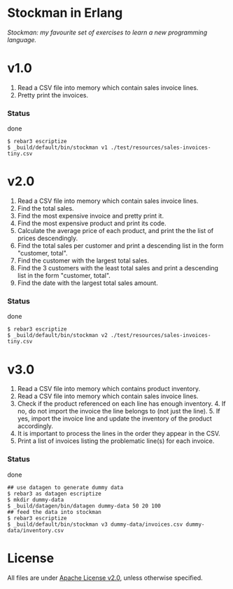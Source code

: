 # Stockman in Erlang
*Stockman: my favourite set of exercises to learn a new programming language.*

# v1.0
1. Read a CSV file into memory which contain sales invoice lines.
2. Pretty print the invoices.

### Status ###
done

```
$ rebar3 escriptize
$ _build/default/bin/stockman v1 ./test/resources/sales-invoices-tiny.csv
```

# v2.0 #
1. Read a CSV file into memory which contain sales invoice lines.
2. Find the total sales.
3. Find the most expensive invoice and pretty print it.
4. Find the most expensive product and print its code.
5. Calculate the average price of each product, and print the the list of prices descendingly.
6. Find the total sales per customer and print a descending list in the form "customer, total".
7. Find the customer with the largest total sales.
8. Find the 3 customers with the least total sales and print a descending list in the form "customer, total".
9. Find the date with the largest total sales amount.

### Status ###
done

```
$ rebar3 escriptize
$ _build/default/bin/stockman v2 ./test/resources/sales-invoices-tiny.csv
```

# v3.0 #
1. Read a CSV file into memory which contains product inventory.
2. Read a CSV file into memory which contain sales invoice lines.
  3. Check if the product referenced on each line has enough inventory.
    4. If no, do not import the invoice the line belongs to (not just the line).
    5. If yes, import the invoice line and update the inventory of the product
       accordingly.
  6. It is important to process the lines in the order they appear in the CSV.
7. Print a list of invoices listing the problematic line(s) for each invoice.

### Status ###
done

```
## use datagen to generate dummy data
$ rebar3 as datagen escriptize
$ mkdir dummy-data
$ _build/datagen/bin/datagen dummy-data 50 20 100
## feed the data into stockman
$ rebar3 escriptize
$ _build/default/bin/stockman v3 dummy-data/invoices.csv dummy-data/inventory.csv
```

# License #
All files are under [Apache License v2.0](http://www.apache.org/licenses/LICENSE-2.0), unless otherwise specified.
